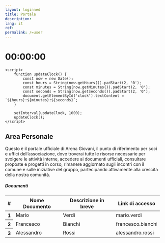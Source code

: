 ```yaml
---
layout: loginned
title: Portale
description:
lang: it
ref: 
permalink: /=user
---
```


<style>
  <style>
    .centrato {text-align: center;}
  </style>
</style>
<div class="centrato"><h1><div id="clock">00:00:00</div></h1></div>


    <script>
        function updateClock() {
            const now = new Date();
            const hours = String(now.getHours()).padStart(2, '0');
            const minutes = String(now.getMinutes()).padStart(2, '0');
            const seconds = String(now.getSeconds()).padStart(2, '0');
            document.getElementById('clock').textContent = `${hours}:${minutes}:${seconds}`;
        }
        
        setInterval(updateClock, 1000);
        updateClock();
    </script>



<h2>Area Personale</h2>
<p>Questo è il portale ufficiale di Arena Giovani, il punto di riferimento per soci e uffici dell’associazione, dove troverai tutte le risorse necessarie per svolgere le attività interne, accedere ai documenti ufficiali, consultare proposte e progetti in corso, rimanere aggiornato sugli incontri con il comune e sulle iniziative del gruppo, partecipando attivamente alla crescita della nostra comunità.</p>
<h5>Documenti</h5>
<table class="table table-striped">
    <thead>
      <tr>
        <th scope="col">#</th>
        <th scope="col">Nome Documento</th>
        <th scope="col">Descrizione in breve</th>
        <th scope="col">Link di accesso</th>
      </tr>
    </thead>
    <tbody>
      <tr>
        <th scope="row">1</th>
        <td>Mario</td>
        <td>Verdi</td>
        <td>mario.verdi</td>
      </tr>
      <tr>
        <th scope="row">2</th>
        <td>Francesco</td>
        <td>Bianchi</td>
        <td>francesco.bianchi</td>
      </tr>
      <tr>
        <th scope="row">3</th>
        <td>Alessandro</td>
        <td>Rossi</td>
        <td>alessandro.rossi</td>
      </tr>
    </tbody>
  </table>
